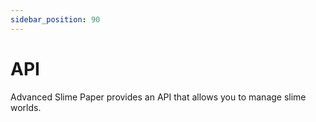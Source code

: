 ```yaml
---
sidebar_position: 90
---
```

# API

Advanced Slime Paper provides an API that allows you to manage slime worlds.
